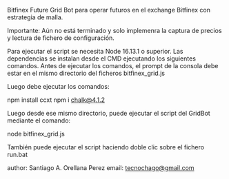
Bitfinex Future Grid
Bot para operar futuros en el exchange Bitfinex con estrategia de malla.

Importante: Aún no está terminado y solo implemenra la captura de precios y lectura de fichero de configuración.

Para ejecutar el script se necesita Node 16.13.1 o superior.
Las dependencias se instalan desde el CMD ejecutando los siguientes comandos.
Antes de ejecutar los comandos, el prompt de la consola debe estar en el mismo directorio del ficheros bitfinex_grid.js

Luego debe ejecutar los comandos:

npm install ccxt
npm i chalk@4.1.2

Luego desde ese mismo directorio, puede ejecutar el script del GridBot mediante el comando:

node bitfinex_grid.js

También puede ejecutar el script haciendo doble clic sobre el fichero run.bat

author: Santiago A. Orellana Perez
email: tecnochago@gmail.com
